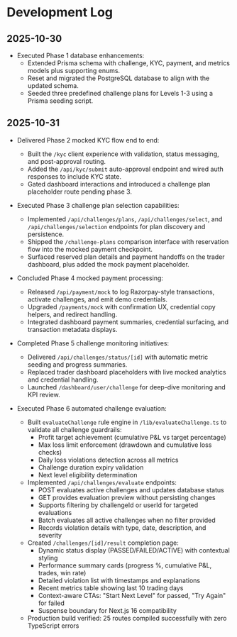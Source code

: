 # Development Log

## 2025-10-30
- Executed Phase 1 database enhancements:
  - Extended Prisma schema with challenge, KYC, payment, and metrics models plus supporting enums.
  - Reset and migrated the PostgreSQL database to align with the updated schema.
  - Seeded three predefined challenge plans for Levels 1-3 using a Prisma seeding script.

## 2025-10-31
- Delivered Phase 2 mocked KYC flow end to end:
  - Built the `/kyc` client experience with validation, status messaging, and post-approval routing.
  - Added the `/api/kyc/submit` auto-approval endpoint and wired auth responses to include KYC state.
  - Gated dashboard interactions and introduced a challenge plan placeholder route pending phase 3.
- Executed Phase 3 challenge plan selection capabilities:
  - Implemented `/api/challenges/plans`, `/api/challenges/select`, and `/api/challenges/selection` endpoints for plan discovery and persistence.
  - Shipped the `/challenge-plans` comparison interface with reservation flow into the mocked payment checkpoint.
  - Surfaced reserved plan details and payment handoffs on the trader dashboard, plus added the mock payment placeholder.
- Concluded Phase 4 mocked payment processing:
  - Released `/api/payment/mock` to log Razorpay-style transactions, activate challenges, and emit demo credentials.
  - Upgraded `/payments/mock` with confirmation UX, credential copy helpers, and redirect handling.
  - Integrated dashboard payment summaries, credential surfacing, and transaction metadata displays.

- Completed Phase 5 challenge monitoring initiatives:
  - Delivered `/api/challenges/status/[id]` with automatic metric seeding and progress summaries.
  - Replaced trader dashboard placeholders with live mocked analytics and credential handling.
  - Launched `/dashboard/user/challenge` for deep-dive monitoring and KPI review.

- Executed Phase 6 automated challenge evaluation:
  - Built `evaluateChallenge` rule engine in `/lib/evaluateChallenge.ts` to validate all challenge guardrails:
    - Profit target achievement (cumulative P&L vs target percentage)
    - Max loss limit enforcement (drawdown and cumulative loss checks)
    - Daily loss violations detection across all metrics
    - Challenge duration expiry validation
    - Next level eligibility determination
  - Implemented `/api/challenges/evaluate` endpoints:
    - POST evaluates active challenges and updates database status
    - GET provides evaluation preview without persisting changes
    - Supports filtering by challengeId or userId for targeted evaluations
    - Batch evaluates all active challenges when no filter provided
    - Records violation details with type, date, description, and severity
  - Created `/challenges/[id]/result` completion page:
    - Dynamic status display (PASSED/FAILED/ACTIVE) with contextual styling
    - Performance summary cards (progress %, cumulative P&L, trades, win rate)
    - Detailed violation list with timestamps and explanations
    - Recent metrics table showing last 10 trading days
    - Context-aware CTAs: "Start Next Level" for passed, "Try Again" for failed
    - Suspense boundary for Next.js 16 compatibility
  - Production build verified: 25 routes compiled successfully with zero TypeScript errors

